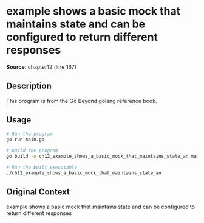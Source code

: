 # example shows a basic mock that maintains state and can be configured to return different responses

**Source**: chapter12 (line 167)

## Description

This program is from the Go Beyond golang reference book.

## Usage

```bash
# Run the program
go run main.go

# Build the program
go build -o ch12_example_shows_a_basic_mock_that_maintains_state_an main.go

# Run the built executable
./ch12_example_shows_a_basic_mock_that_maintains_state_an
```

## Original Context

example shows a basic mock that maintains state and can be configured to return different responses
